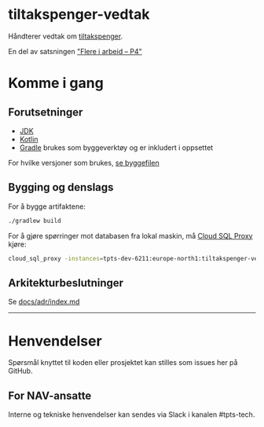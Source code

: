 tiltakspenger-vedtak
================

Håndterer vedtak om [tiltakspenger](https://www.nav.no/no/person/arbeid/oppfolging-og-tiltak-for-a-komme-i-jobb/stonader-ved-tiltak). 

En del av satsningen ["Flere i arbeid – P4"](https://memu.no/artikler/stor-satsing-skal-fornye-navs-utdaterte-it-losninger-og-digitale-verktoy/)

# Komme i gang
## Forutsetninger
- [JDK](https://jdk.java.net/)
- [Kotlin](https://kotlinlang.org/)
- [Gradle](https://gradle.org/) brukes som byggeverktøy og er inkludert i oppsettet

For hvilke versjoner som brukes, [se byggefilen](build.gradle.kts)

## Bygging og denslags
For å bygge artifaktene:

```sh
./gradlew build
```
For å gjøre spørringer mot databasen fra lokal maskin, må [Cloud SQL Proxy](https://cloud.google.com/sql/docs/postgres/sql-proxy) kjøre:

```sh
cloud_sql_proxy -instances=tpts-dev-6211:europe-north1:tiltakspenger-vedtak=tcp:5432 -enable_iam_login
```

## Arkitekturbeslutninger
Se [docs/adr/index.md](docs/adr/index.md)

---

# Henvendelser

Spørsmål knyttet til koden eller prosjektet kan stilles som issues her på GitHub.

## For NAV-ansatte

Interne og tekniske henvendelser kan sendes via Slack i kanalen #tpts-tech.
